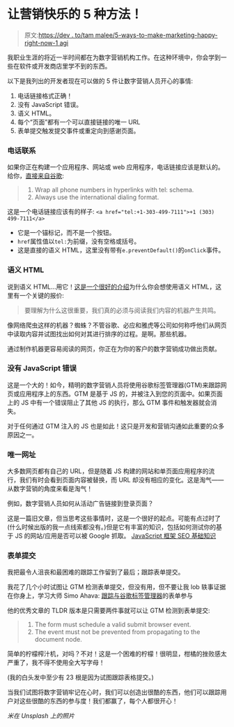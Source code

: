 # 让营销快乐的 5 种方法！

> 原文:[https://dev . to/tam malee/5-ways-to-make-marketing-happy-right-now-1 agi](https://dev.to/tammalee/5-ways-to-make-marketing-happy-right-now-1agi)

我职业生涯的将近一半时间都在为数字营销机构工作。在这种环境中，你会学到一些在软件或开发商店里学不到的东西。

以下是我列出的开发者现在可以做的 5 件让数字营销人员开心的事情:

1.  电话链接格式正确！
2.  没有 JavaScript 错误。
3.  语义 HTML。
4.  每个“页面”都有一个可以直接链接的唯一 URL
5.  表单提交触发提交事件或重定向到感谢页面。

### [](#tel-links)电话联系

如果你正在构建一个应用程序、网站或 web 应用程序，电话链接应该是默认的。给你，[直接来自谷歌](https://developers.google.com/web/fundamentals/native-hardware/click-to-call/):

> 1.  Wrap all phone numbers in hyperlinks with tel: schema.
> 2.  Always use the international dialing format.

这是一个电话链接应该有的样子:
`<a href="tel:+1-303-499-7111">+1 (303) 499-7111</a>`

*   它是一个锚标记，而不是一个按钮。
*   `href`属性值以`tel:`为前缀，没有空格或括号。
*   这是直接的语义 HTML，这里没有带有`e.preventDefault()`的`onClick`事件。

### [](#semantic-html)语义 HTML

说到语义 HTML...用它！[这是一个很好的介绍](https://internetingishard.com/html-and-css/semantic-html/)为什么你会想使用语义 HTML，这里有一个关键的报价:

> 要理解为什么这很重要，我们真的必须与阅读我们内容的机器产生共鸣。

像网络爬虫这样的机器？蜘蛛？不管谷歌、必应和雅虎等公司如何称呼他们从网页中读取内容并试图找出如何对其进行排序的过程。是啊。那些机器。

通过制作机器更容易阅读的网页，你正在为你的客户的数字营销成功做出贡献。

### [](#no-javascript-errors)没有 JavaScript 错误

这是一个大的！如今，精明的数字营销人员将使用谷歌标签管理器(GTM)来跟踪网页或应用程序上的东西。GTM 是基于 JS 的，并被注入到您的页面中。如果页面上的 JS 中有一个错误阻止了其他 JS 的执行，那么 GTM 事件和触发器就会消失。

对于任何通过 GTM 注入的 JS 也是如此！这只是开发和营销沟通如此重要的众多原因之一。

### [](#unique-urls)唯一网址

大多数网页都有自己的 URL，但是随着 JS 构建的网站和单页面应用程序的流行，我们有时会看到页面内容被替换，而 URL 却没有相应的变化。这是淘气——从数字营销的角度来看是淘气！

例如，数字营销人员如何从活动广告链接到登录页面？

这是一篇旧文章，但当思考这些事情时，这是一个很好的起点。可能有点过时了(什么时候出版的我一点线索都没有。)但是它有丰富的知识，包括如何测试你的基于 JS 的网站/应用是否可以被 Google 抓取。
[JavaScript 框架 SEO 基础知识](https://builtvisible.com/javascript-framework-seo/)

### [](#form-submissions)表单提交

我把最令人沮丧和最困难的跟踪工作留到了最后；跟踪表单提交。

我花了几个小时试图让 GTM 检测表单提交，但没有用，但不要让我 lob 轶事证据在你身上，学习大师 Simo Ahava:
[跟踪与谷歌标签管理器](https://www.simoahava.com/analytics/track-form-engagement-with-google-tag-manager/#2-why-the-form-trigger-doesn-t-always-work)的表单参与

他的优秀文章的 TLDR 版本是只需要两件事就可以让 GTM 检测到表单提交:

> 1.  The form must schedule a valid submit browser event.
> 2.  The event must not be prevented from propagating to the document node.

简单的柠檬榨汁机，对吗？不对！这是一个困难的柠檬！很明显，柑橘的挫败感太严重了，我不得不使用全大写字母！

(我的白头发中至少有 23 根是因为试图跟踪表格提交。)

当我们试图将数字营销牢记在心时，我们可以创造出很酷的东西，他们可以跟踪用户对这些很酷的东西的参与度！我们都赢了，每个人都很开心！

*米在 Unsplash 上的照片*